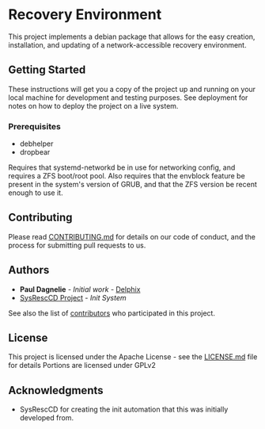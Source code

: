 # Recovery Environment

This project implements a debian package that allows for the easy creation, installation, and updating of a network-accessible recovery environment.

## Getting Started

These instructions will get you a copy of the project up and running on your local machine for development and testing purposes. See deployment for notes on how to deploy the project on a live system.

### Prerequisites

* debhelper
* dropbear

Requires that systemd-networkd be in use for networking config, and requires a ZFS boot/root pool. Also requires that the envblock feature be present in the system's version of GRUB, and that the ZFS version be recent enough to use it.


## Contributing

Please read [CONTRIBUTING.md](https://github.com/delphix/.github/blob/master/CONTRIBUTING.md) for details on our code of conduct, and the process for submitting pull requests to us.

## Authors

* **Paul Dagnelie** - *Initial work* - [Delphix](https://github.com/delphix)
* [SysRescCD Project](https://gitlab.com/fdupoux/sysresccd-src/-/tree/master) - *Init System*

See also the list of [contributors](https://github.com/your/project/contributors) who participated in this project.

## License

This project is licensed under the Apache License - see the [LICENSE.md](LICENSE.md) file for details
Portions are licensed under GPLv2

## Acknowledgments

* SysRescCD for creating the init automation that this was initially developed from.

